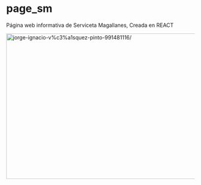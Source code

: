 # page_sm
Página web informativa de Serviceta Magallanes, Creada en REACT

<img align="center" src="https://res.cloudinary.com/dr3zgzxx0/image/upload/v1685392948/Captura_de_Pantalla_2023-05-29_a_la_s_04.20.04_ktwuwf.png" alt="jorge-ignacio-v%c3%a1squez-pinto-991481116/" height="390" width="800" />
